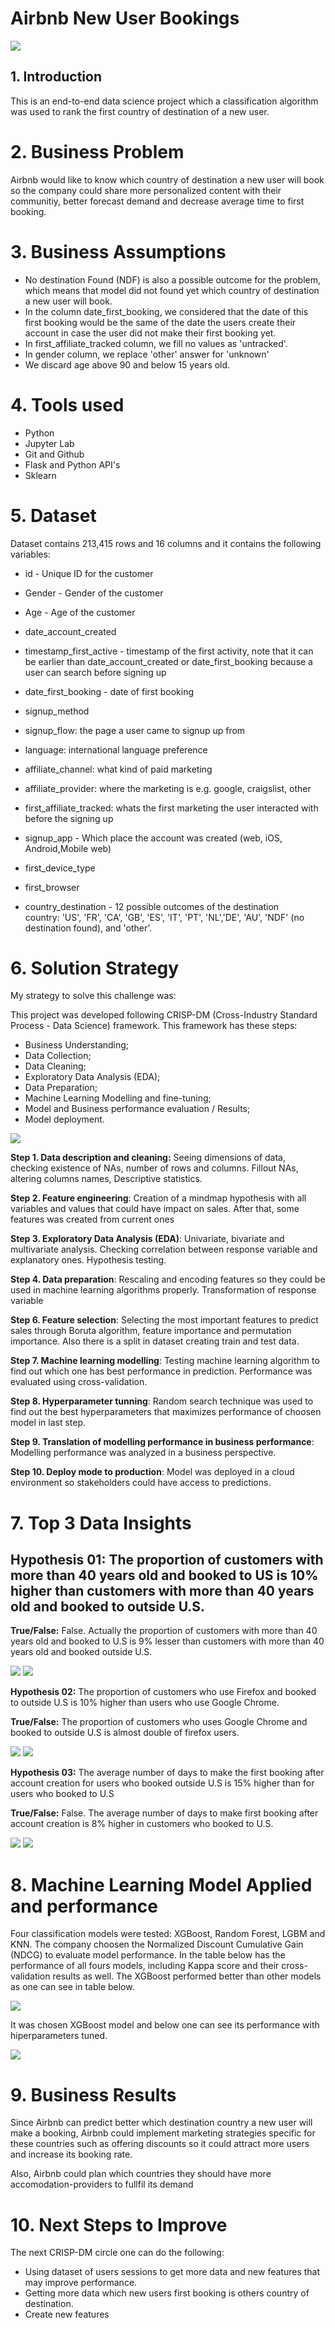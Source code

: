 # Airbnb New User Bookings
![](reports/figures/airbnb.jpg)

## 1. Introduction
This is an end-to-end data science project which a classification algorithm was used to rank the first country of destination of a new user.

# 2. Business Problem

Airbnb would like to know which country of destination a new user will book so the company could share more personalized content with their communitiy, better forecast demand and decrease average time to first booking.


# 3. Business Assumptions

* No destination Found (NDF) is also a possible outcome for the problem, which means that model did not found yet which country of destination a new user will book.
* In the column date_first_booking, we considered that the date of this first booking would be the same of the date the users create their account in case the user did not make their first booking yet.
* In first_affiliate_tracked column, we fill no values as 'untracked'.
* In gender column, we replace 'other' answer for 'unknown'
* We discard age above 90 and below 15 years old.

# 4. Tools used
* Python
* Jupyter Lab
* Git and Github
* Flask and Python API's
* Sklearn

# 5. Dataset

Dataset contains 213,415 rows and 16 columns and it contains the following variables:

* id - Unique ID for the customer

* Gender - Gender of the customer

* Age -	Age of the customer

* date_account_created

* timestamp_first_active - timestamp of the first activity, note that it can be earlier than date_account_created or date_first_booking because a user can search before signing up

* date_first_booking - date of first booking

* signup_method

* signup_flow: the page a user came to signup up from

* language: international language preference

* affiliate_channel: what kind of paid marketing

* affiliate_provider: where the marketing is e.g. google, craigslist, other

* first_affiliate_tracked: whats the first marketing the user interacted with before the signing up

* signup_app - Which place the account was created (web, iOS, Android,Mobile web)

* first_device_type

* first_browser

* country_destination - 12 possible outcomes of the destination country: 'US', 'FR', 'CA', 'GB', 'ES', 'IT', 'PT', 'NL','DE', 'AU', 'NDF' (no destination found), and 'other'.

# 6. Solution Strategy

My strategy to solve this challenge was:

This project was developed following CRISP-DM (Cross-Industry Standard Process - Data Science) framework. This framework has these steps:

* Business Understanding;
* Data Collection;
* Data Cleaning;
* Exploratory Data Analysis (EDA);
* Data Preparation;
* Machine Learning Modelling and fine-tuning;
* Model and Business performance evaluation / Results;
* Model deployment.

![](reports/figures/crisp-dm.png)

**Step 1. Data description and cleaning:** Seeing dimensions of data, checking existence of NAs, number of rows and columns. Fillout NAs, altering columns names,  Descriptive statistics.

**Step 2. Feature engineering**: Creation of a mindmap hypothesis with all variables and values that could have impact on sales. After that, some features was created from current ones

**Step 3. Exploratory Data Analysis (EDA)**: Univariate, bivariate and multivariate analysis. Checking correlation between response variable and explanatory ones. Hypothesis testing.

**Step 4. Data preparation**: Rescaling and encoding features so they could be used in machine learning algorithms properly.  Transformation of response variable

**Step 6. Feature selection**: Selecting the most important features to predict sales through Boruta algorithm, feature importance and permutation importance. Also there is a split in dataset creating train and test data.

**Step 7. Machine learning modelling**: Testing machine learning algorithm to find out which one has best performance in prediction. Performance was evaluated using cross-validation.

**Step 8. Hyperparameter tunning**: Random search technique was used to find out the best hyperparameters that maximizes performance of choosen model in last step.

**Step 9. Translation of modelling performance in business performance**: Modelling performance was analyzed in a business perspective.

**Step 10. Deploy mode to production**: Model was deployed in a cloud environment so stakeholders could have access to predictions.

# 7. Top 3 Data Insights

## **Hypothesis 01:** The proportion of customers with more than 40 years old and booked to US is 10% higher than customers with more than 40 years old and booked to outside U.S.

**True/False:** False. Actually the proportion of customers with more than 40 years old and booked to U.S is 9% lesser than customers with more than 40 years old and booked outside U.S.

![](reports/figures/table_h2.png)
![](reports/figures/H2.png)



**Hypothesis 02:** The proportion of customers who use Firefox and booked to outside U.S is 10% higher than users who use Google Chrome.


**True/False:** The proportion of customers who uses Google Chrome and booked to outside U.S is almost double of firefox users.

![](reports/figures/table_H7.png)
![](reports/figures/H7.png)



**Hypothesis 03:**  The average number of days to make the first booking after account creation for users who booked outside U.S is 15% higher than for users who booked to U.S


**True/False:** False. The average number of days to make first booking after account creation is 8% higher in customers who booked to U.S.

![](reports/figures/table_H11.png)
![](reports/figures/H11.png)

# 8. Machine Learning Model Applied and performance
Four classification models were tested: XGBoost, Random Forest, LGBM and KNN. The company choosen the Normalized Discount Cumulative Gain (NDCG) to evaluate model performance. In the table below has the performance of all fours models, including Kappa score and their cross-validation results as well. The XGBoost performed better than other models as one can see in table below. 


![](reports/figures/final_table.png)


It was chosen XGBoost model and below one can see its performance with hiperparameters tuned.

![](reports/figures/final_model_tunned.png)



# 9. Business Results

Since Airbnb can predict better which destination country a new user will make a booking, Airbnb could implement marketing strategies specific for these countries such as offering discounts so it could attract more users and increase its booking rate.

Also, Airbnb could plan which countries they should have more accomodation-providers to fullfil its demand


# 10. Next Steps to Improve

The next CRISP-DM circle one can do the following:

* Using dataset of users sessions to get more data and new features that may improve performance.
* Getting more data which new users first booking is others country of destination.
* Create new features

